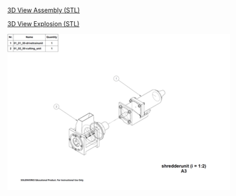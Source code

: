 [3D View Assembly (STL)](01_00_00-shredderunit.STL)

[3D View Explosion (STL)](01_00_00-shredderunit(explosion).STL)

![here](../../exploded_views/01_00_00-shredderunit(explosion).png)
